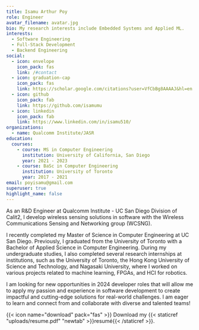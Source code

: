 ```yaml
---
title: Isamu Arthur Poy
role: Engineer
avatar_filename: avatar.jpg
bio: My research interests include Embedded Systems and Applied ML.
interests:
  - Software Engineering
  - Full-Stack Development
  - Backend Engineering
social:
  - icon: envelope
    icon_pack: fas
    link: /#contact
  - icon: graduation-cap
    icon_pack: fas
    link: https://scholar.google.com/citations?user=VfCbBg8AAAAJ&hl=en
  - icon: github
    icon_pack: fab
    link: https://github.com/isamumu
  - icon: linkedin
    icon_pack: fab
    link: https://www.linkedin.com/in/isamu510/
organizations:
  - name: Qualcomm Institute/JASR
education:
  courses:
    - course: MS in Computer Engineering
      institution: University of California, San Diego
      year: 2021 - 2023
    - course: BaSc in Computer Engineering
      institution: University of Toronto
      year: 2017 - 2021
email: poyisamu@gmail.com
superuser: true
highlight_name: false
---
```


As an R&D Engineer at Qualcomm Institute - UC San Diego Division of Calit2, I develop wireless sensing solutions in software with the Wireless Communications Sensing and Networking group (WCSNG).

I recently completed my Master of Science in Computer Engineering at UC San Diego. Previously, I graduated from the University of Toronto with a Bachelor of Applied Science in Computer Engineering. During my undergraduate studies, I also completed several research internships at institutions, such as the University of Toronto, the Hong Kong University of Science and Technology, and Nagasaki University, where I worked on various projects related to machine learning, FPGAs, and HCI for robotics.

I am looking for new opportunities in 2024 developer roles that will allow me to apply my passion and experience in software development to create impactful and cutting-edge solutions for real-world challenges. I am eager to learn and connect from and collaborate with diverse and talented teams!

{{< icon name="download" pack="fas" >}} Download my {{< staticref "uploads/resume.pdf" "newtab" >}}resumé{{< /staticref >}}.
